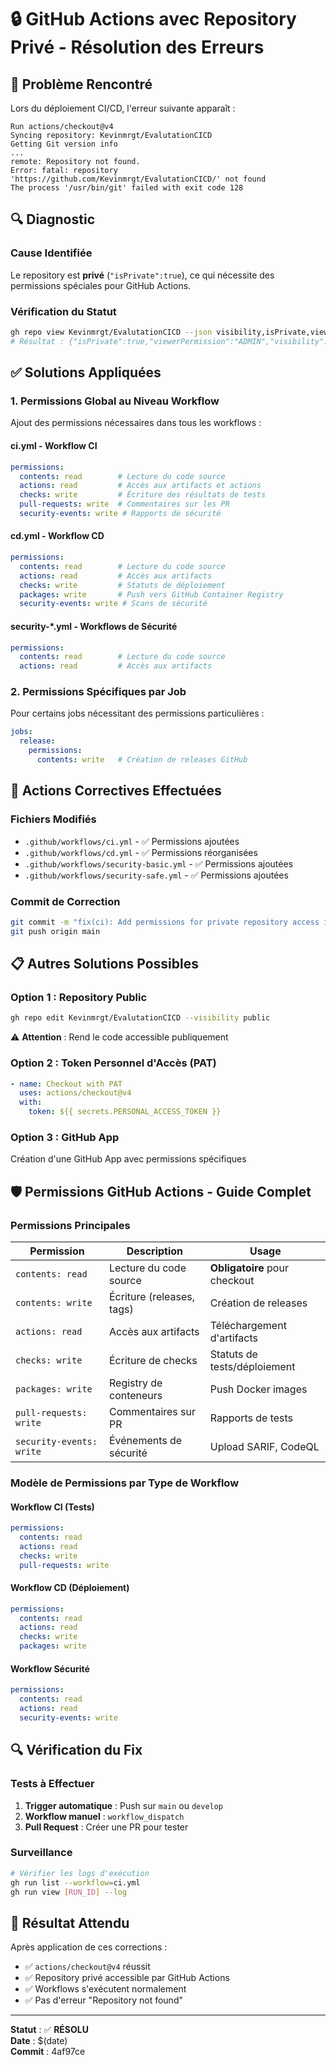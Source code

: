 # 🔒 GitHub Actions avec Repository Privé - Résolution des Erreurs

## 🚨 Problème Rencontré

Lors du déploiement CI/CD, l'erreur suivante apparaît :

```
Run actions/checkout@v4
Syncing repository: Kevinmrgt/EvalutationCICD
Getting Git version info
...
remote: Repository not found.
Error: fatal: repository 'https://github.com/Kevinmrgt/EvalutationCICD/' not found
The process '/usr/bin/git' failed with exit code 128
```

## 🔍 Diagnostic

### Cause Identifiée
Le repository est **privé** (`"isPrivate":true`), ce qui nécessite des permissions spéciales pour GitHub Actions.

### Vérification du Statut
```bash
gh repo view Kevinmrgt/EvalutationCICD --json visibility,isPrivate,viewerPermission
# Résultat : {"isPrivate":true,"viewerPermission":"ADMIN","visibility":"PRIVATE"}
```

## ✅ Solutions Appliquées

### 1. **Permissions Global au Niveau Workflow**

Ajout des permissions nécessaires dans tous les workflows :

#### **ci.yml** - Workflow CI
```yaml
permissions:
  contents: read        # Lecture du code source
  actions: read         # Accès aux artifacts et actions
  checks: write         # Écriture des résultats de tests
  pull-requests: write  # Commentaires sur les PR
  security-events: write # Rapports de sécurité
```

#### **cd.yml** - Workflow CD
```yaml
permissions:
  contents: read        # Lecture du code source
  actions: read         # Accès aux artifacts
  checks: write         # Statuts de déploiement
  packages: write       # Push vers GitHub Container Registry
  security-events: write # Scans de sécurité
```

#### **security-*.yml** - Workflows de Sécurité
```yaml
permissions:
  contents: read        # Lecture du code source
  actions: read         # Accès aux artifacts
```

### 2. **Permissions Spécifiques par Job**

Pour certains jobs nécessitant des permissions particulières :

```yaml
jobs:
  release:
    permissions:
      contents: write   # Création de releases GitHub
```

## 🔧 Actions Correctives Effectuées

### Fichiers Modifiés
- `.github/workflows/ci.yml` - ✅ Permissions ajoutées
- `.github/workflows/cd.yml` - ✅ Permissions réorganisées
- `.github/workflows/security-basic.yml` - ✅ Permissions ajoutées
- `.github/workflows/security-safe.yml` - ✅ Permissions ajoutées

### Commit de Correction
```bash
git commit -m "fix(ci): Add permissions for private repository access in all GitHub Actions workflows"
git push origin main
```

## 📋 Autres Solutions Possibles

### **Option 1 : Repository Public**
```bash
gh repo edit Kevinmrgt/EvalutationCICD --visibility public
```
⚠️ **Attention** : Rend le code accessible publiquement

### **Option 2 : Token Personnel d'Accès (PAT)**
```yaml
- name: Checkout with PAT
  uses: actions/checkout@v4
  with:
    token: ${{ secrets.PERSONAL_ACCESS_TOKEN }}
```

### **Option 3 : GitHub App**
Création d'une GitHub App avec permissions spécifiques

## 🛡️ Permissions GitHub Actions - Guide Complet

### **Permissions Principales**
| Permission | Description | Usage |
|------------|-------------|--------|
| `contents: read` | Lecture du code source | **Obligatoire** pour checkout |
| `contents: write` | Écriture (releases, tags) | Création de releases |
| `actions: read` | Accès aux artifacts | Téléchargement d'artifacts |
| `checks: write` | Écriture de checks | Statuts de tests/déploiement |
| `packages: write` | Registry de conteneurs | Push Docker images |
| `pull-requests: write` | Commentaires sur PR | Rapports de tests |
| `security-events: write` | Événements de sécurité | Upload SARIF, CodeQL |

### **Modèle de Permissions par Type de Workflow**

#### **Workflow CI (Tests)**
```yaml
permissions:
  contents: read
  actions: read
  checks: write
  pull-requests: write
```

#### **Workflow CD (Déploiement)**
```yaml
permissions:
  contents: read
  actions: read
  checks: write
  packages: write
```

#### **Workflow Sécurité**
```yaml
permissions:
  contents: read
  actions: read
  security-events: write
```

## 🔍 Vérification du Fix

### Tests à Effectuer
1. **Trigger automatique** : Push sur `main` ou `develop`
2. **Workflow manuel** : `workflow_dispatch`
3. **Pull Request** : Créer une PR pour tester

### Surveillance
```bash
# Vérifier les logs d'exécution
gh run list --workflow=ci.yml
gh run view [RUN_ID] --log
```

## 🎯 Résultat Attendu

Après application de ces corrections :
- ✅ `actions/checkout@v4` réussit
- ✅ Repository privé accessible par GitHub Actions
- ✅ Workflows s'exécutent normalement
- ✅ Pas d'erreur "Repository not found"

---

**Statut** : ✅ **RÉSOLU**  
**Date** : $(date)  
**Commit** : 4af97ce 